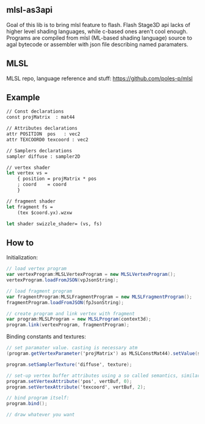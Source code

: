 mlsl-as3api
---------------
Goal of this lib is to bring mlsl feature to flash.
Flash Stage3D api lacks of higher level shading languages, while c-based ones aren't cool enough.
Programs are compiled from mlsl (ML-based shading language) source to agal bytecode or assembler with json file describing named paramaters.

MLSL
---------------
MLSL repo, language reference and stuff: https://github.com/poles-p/mlsl

Example
---------------

```ocaml
// Const declarations
const projMatrix  : mat44

// Attributes declarations
attr POSITION  pos   : vec2
attr TEXCOORD0 texcoord : vec2

// Samplers declarations
sampler diffuse : sampler2D

// vertex shader
let vertex vs =
	{ position = projMatrix * pos
	; coord    = coord
	}

// fragment shader
let fragment fs =
	(tex $coord.yx).wzxw

let shader swizzle_shader= (vs, fs)
```

How to
---------------

Initialization:

```actionscript
// load vertex program
var vertexProgram:MLSLVertexProgram = new MLSLVertexProgram();
vertexProgram.loadFromJSON(vpJsonString);

// load fragment program
var fragmentProgram:MLSLFragmentProgram = new MLSLFragmentProgram();
fragmentProgram.loadFromJSON(fpJsonString);

// create program and link vertex with fragment
var program:MLSLProgram = new MLSLProgram(context3d);
program.link(vertexProgram, fragmentProgram);
```

Binding constants and textures:
```actionscript
// set paramater value. casting is necessary atm
(program.getVertexParameter('projMatrix') as MLSLConstMat44).setValue(screenMatrix);

program.setSamplerTexture('diffuse', texture);

// set-up vertex buffer attributes using a so called semantics, similar to HLSL/Cg.
program.setVertexAttribute('pos', vertBuf, 0);
program.setVertexAttribute('texcoord', vertBuf, 2);

// bind program itself:
program.bind();

// draw whatever you want
```